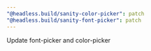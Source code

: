 ```yaml
---
"@headless.build/sanity-color-picker": patch
"@headless.build/sanity-font-picker": patch
---
```


Update font-picker and color-picker
